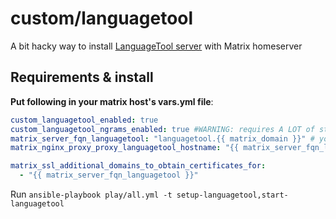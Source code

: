 # custom/languagetool

A bit hacky way to install [LanguageTool server](https://languagetool.org) with Matrix homeserver

## Requirements & install

**Put following in your matrix host's vars.yml file**:

```yml
custom_languagetool_enabled: true
custom_languagetool_ngrams_enabled: true #WARNING: requires A LOT of storage (zip is > 8gb, unpacked - even more!)
matrix_server_fqn_languagetool: "languagetool.{{ matrix_domain }}" # you can use anything you want here, it's just default value
matrix_nginx_proxy_proxy_languagetool_hostname: "{{ matrix_server_fqn_languagetool }}" # yep, duplicate, but it's required

matrix_ssl_additional_domains_to_obtain_certificates_for:
  - "{{ matrix_server_fqn_languagetool }}"
```

Run `ansible-playbook play/all.yml -t setup-languagetool,start-languagetool`
